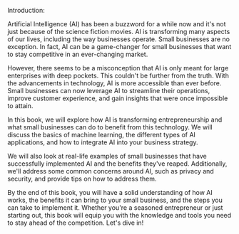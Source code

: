 Introduction:

Artificial Intelligence (AI) has been a buzzword for a while now and it's not just because of the science fiction movies. AI is transforming many aspects of our lives, including the way businesses operate. Small businesses are no exception. In fact, AI can be a game-changer for small businesses that want to stay competitive in an ever-changing market.

However, there seems to be a misconception that AI is only meant for large enterprises with deep pockets. This couldn't be further from the truth. With the advancements in technology, AI is more accessible than ever before. Small businesses can now leverage AI to streamline their operations, improve customer experience, and gain insights that were once impossible to attain.

In this book, we will explore how AI is transforming entrepreneurship and what small businesses can do to benefit from this technology. We will discuss the basics of machine learning, the different types of AI applications, and how to integrate AI into your business strategy.

We will also look at real-life examples of small businesses that have successfully implemented AI and the benefits they've reaped. Additionally, we'll address some common concerns around AI, such as privacy and security, and provide tips on how to address them.

By the end of this book, you will have a solid understanding of how AI works, the benefits it can bring to your small business, and the steps you can take to implement it. Whether you're a seasoned entrepreneur or just starting out, this book will equip you with the knowledge and tools you need to stay ahead of the competition. Let's dive in!
